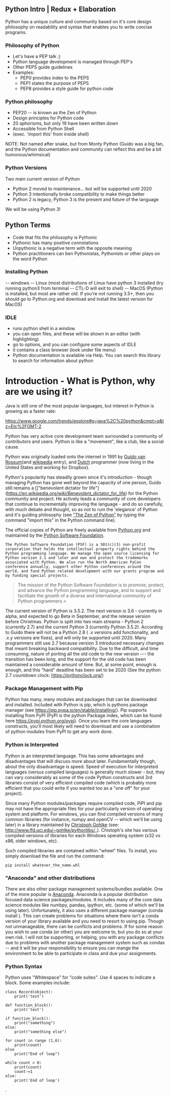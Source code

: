 ## Python Intro | Redux + Elaboration

Python has a unique culture and community based on it's core design philosophy on readability and syntax that enables you to write concise programs.

### Philosophy of Python
* Let's have a PEP talk ;)
* Python language development is managed through PEP's
* Other PEPS guide guidelines
* Examples:
    * PEP0 provides index to the PEPS
    * PEP1 states the purpose of PEPS
    * PEP8 provides a style guide for python code

### Python philosophy
* PEP20 -- is known as the Zen of Python
* Design principles for Python code
* 20 aphorisms, but only 19 have been written down
* Accessible from Python Shell
* (exec. 'import this' from inside shell)

NOTE: Not named after snake, but from Monty Python (Guido was a big fan, and the  Python documentation and community can reflect this and be a bit humorous/whimsical)

### Python Versions
Two main current version of Python
* Python 2 moved to maintenance... but will be supported until 2020
* Python 3 intentionally broke compatibility to make things better
* Python 2 is legacy, Python 3 is the present and future of the language

We will be using Python 3!

## Python Terms
* Code that fits the philosophy is Pythonic
* Pythonic has many positive connotations
* Unpythonic is a negative term with the opposite meaning
* Python practitioners can ben Pythonistas, Pythonists or other plays on the word Python

### Installing Python
-- windows
-- Linux (most distributions of Linux have python 3 installed (try running python3 from terminal -- CTL-D will exit to shell)
-- MacOS (Python is installed, but most are rather old. If you're not running 3.5+, then you should go to Python.org and download and install the latest version for MacOS)

### IDLE
* runs python shell in a window.
* you can open files, and these will be shown in an editor (with highlighting)
* go to options, and you can configure some aspects of IDLE
* it contains a class browser (look under file menu)
* Python documentation is available via Help. You can search this library to search for information about python

# Introduction - What is Python, why are we using it?

Java is still one of the most popular languages, but interest in Python is growing as a faster rate:

https://www.google.com/trends/explore#q=java%2C%20python&cmpt=q&tz=Etc%2FGMT-2

Python has very active core development team surrounded a community of contributors and users. Python is like a "movement", like a club, like a social cause.

Python was originally loaded onto the internet in 1991 by [Guido van Rossum](https://www.python.org/~guido/)(and [wikipedia](https://en.wikipedia.org/wiki/Guido_van_Rossum) entry), and [Dutch](https://en.wikipedia.org/wiki/Netherlands)  programmer (now living in the United States and working for Dropbox).

Python's popularity has steadily grown since it's introduction - though managing Python has gone well beyond the capacity of one person, Guido still remains a []"benevolent dictator for life"](https://en.wikipedia.org/wiki/Benevolent_dictator_for_life) for the Python community and project. He actively leads a community of core developers that continue to incrementally improving the language - and do so carefully, with much debate and thought, so as not to ruin the 'elegance' of Python and it's guiding philosophy (see ["The Zen of Python"](https://www.python.org/dev/peps/pep-0020/) by typing the command "import this" in the Python command line).

The official copies of Python are freely available from [Python.org](https://www.python.org/) and maintained by the [Python Software Foundation](https://www.python.org/psf/).

```
The Python Software Foundation (PSF) is a 501(c)(3) non-profit corporation that holds the intellectual property rights behind the Python programming language. We manage the open source licensing for Python version 2.1 and later and own and protect the trademarks associated with Python. We also run the North American PyCon conference annually, support other Python conferences around the world, and fund Python related development with our grants program and by funding special projects.
```

>The mission of the Python Software Foundation is to promote, protect, and advance the Python programming language, and to support and facilitate the growth of a diverse and international community of Python programmers.<

The current version of Python is 3.5.2. The next version is 3.6 - currently in alpha, and expected to go Beta in September, and the release version before Christmas. Python is split into two main streams - Python 2 (currently 2.7) and the current Python 3 (currently Python 3.5.2). According to Guido there will not be a Python 2.8 ( .x versions add functionality, and .x.y versions are fixes), and will only be supported until 2020. Many programmers still use 2.7 because version 3 introduced necessary changes that meant breaking backward compatibility. Due to the difficult, and time consuming, nature of porting all the old code to the new version --- the transition has been long, and the support for the old code has been maintained a considerable amount of time. But, at some point, enough is enough, and this "hard" deadline has been set to be 2020 (See the python 2.7 countdown clock: https://pythonclock.org/)

### Package Management with Pip

Python has many, many modules and packages that can be downloaded and installed. Included with Python is pip, which is pythons package manager (see https://pip.pypa.io/en/stable/installing/). Pip supports installing from PyPI (PyPI is the python Package index, which can be found here https://pypi.python.org/pypi). Once you learn the core languages constructs, you'll most likely will need to download and use a combination of python modules from PyPI to get any work done.

### Python is Interpreted
Python is an interpreted language. This has some advantages and disadvantages that will discuss more about later. Fundamentally though, about the only disadvantage is speed. Speed of execution for interpreted languages (versus compiled languages) is generally much slower - but, they can vary considerably as some of the code Python constructs and 3rd libraries consist of very efficient compiled code (which is probably more efficient that you could write if you wanted too as a "one off" for your project).

Since many Python modules/packages require compiled code, PiPI and pip may not have the appropriate files for your particularly version of operating system and platform. For windows, you can find compiled versions of many common libraries (for instance, numpy and openCV -- which we'll be using later) in a library maintained by [Christoph Gohlke](http://www.lfd.uci.edu/~gohlke/) (see: http://www.lfd.uci.edu/~gohlke/pythonlibs/_). Chistoph's site has various compiled versions of libraries for each Windows operating system (x32 vs x86, older windows, etc).

Such compiled libraries are contained within "wheel" files. To install, you simply download the file and run the command:

```
pip install whatever_the_name.whl
```

### "Anaconda" and other distributions

There are also other package management systems/bundles available. One of the more popular is [Anaconda](https://www.continuum.io/downloads). Anaconda is a popular distribution focused data science packages/modules. It includes many of the core data science modules like numbpy, pandas, ipython, etc. (some of which we'll be using later). Unfortunately, it also uses a different package manager (conda install <package>). This can create problems for situations where there isn't a conda version of your library available and you need to resort to using pip. Though not unmanageable, there can be conflicts and problems. If for some reason you wish to use conda (or other) you are welcome to, but you do so at your own risk. I will not be supporting, or helping, you with any package conflicts due to problems with another package management system such as condas -- and it will be your  responsibility to ensure you can mange the environment to be able to participate in class and due your assignments.

### Python Syntax
Python uses "Whitespace" for "code suites". Use 4 spaces to indicate a block. Some examples include:

```
class Record(object):
    print('test')

def function_block():
    print('test')

if function_block():
    print("something")
else:
    print("something else")

for count in range (1,6):
    print(count)
else
    print("End of loop")

while count > 0:
    print(count)
    count-=1
else:
    print('End of loop')
```
.
